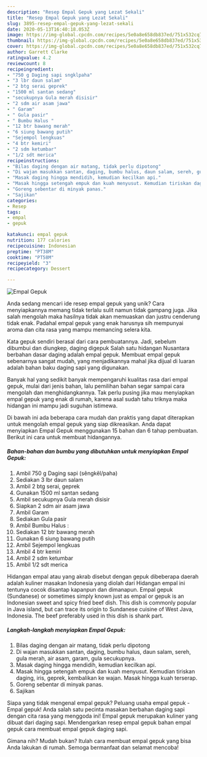 ```yaml
---
description: "Resep Empal Gepuk yang Lezat Sekali"
title: "Resep Empal Gepuk yang Lezat Sekali"
slug: 3895-resep-empal-gepuk-yang-lezat-sekali
date: 2020-05-13T16:40:18.053Z
image: https://img-global.cpcdn.com/recipes/5e0a8e658db837ed/751x532cq70/empal-gepuk-foto-resep-utama.jpg
thumbnail: https://img-global.cpcdn.com/recipes/5e0a8e658db837ed/751x532cq70/empal-gepuk-foto-resep-utama.jpg
cover: https://img-global.cpcdn.com/recipes/5e0a8e658db837ed/751x532cq70/empal-gepuk-foto-resep-utama.jpg
author: Garrett Clarke
ratingvalue: 4.2
reviewcount: 8
recipeingredient:
- "750 g Daging sapi sngklpaha"
- "3 lbr daun salam"
- "2 btg serai geprek"
- "1500 ml santan sedang"
- "secukupnya Gula merah disisir"
- "2 sdm air asam jawa"
- " Garam"
- " Gula pasir"
- " Bumbu Halus "
- "12 btr bawang merah"
- "6 siung bawang putih"
- "Sejempol lengkuas"
- "4 btr kemiri"
- "2 sdm ketumbar"
- "1/2 sdt merica"
recipeinstructions:
- "Bilas daging dengan air matang, tidak perlu dipotong"
- "Di wajan masukkan santan, daging, bumbu halus, daun salam, sereh, gula merah, air asam, garam, gula secukupnya."
- "Masak daging hingga mendidih, kemudian kecilkan api."
- "Masak hingga setengah empuk dan kuah menyusut. Kemudian tiriskan daging, iris, geprek, kembalikan ke wajan. Masak hingga kuah terserap."
- "Goreng sebentar di minyak panas."
- "Sajikan"
categories:
- Resep
tags:
- empal
- gepuk

katakunci: empal gepuk 
nutrition: 177 calories
recipecuisine: Indonesian
preptime: "PT38M"
cooktime: "PT58M"
recipeyield: "3"
recipecategory: Dessert

---
```



![Empal Gepuk](https://img-global.cpcdn.com/recipes/5e0a8e658db837ed/751x532cq70/empal-gepuk-foto-resep-utama.jpg)

Anda sedang mencari ide resep empal gepuk yang unik? Cara menyiapkannya memang tidak terlalu sulit namun tidak gampang juga. Jika salah mengolah maka hasilnya tidak akan memuaskan dan justru cenderung tidak enak. Padahal empal gepuk yang enak harusnya sih mempunyai aroma dan cita rasa yang mampu memancing selera kita.

Kata gepuk sendiri berasal dari cara pembuatannya. Jadi, sebelum dibumbui dan diungkep, daging digepuk Salah satu hidangan Nusantara berbahan dasar daging adalah empal gepuk. Membuat empal gepuk sebenarnya sangat mudah, yang menjadikannya mahal jika dijual di luaran adalah bahan baku daging sapi yang digunakan.

Banyak hal yang sedikit banyak mempengaruhi kualitas rasa dari empal gepuk, mulai dari jenis bahan, lalu pemilihan bahan segar sampai cara mengolah dan menghidangkannya. Tak perlu pusing jika mau menyiapkan empal gepuk yang enak di rumah, karena asal sudah tahu triknya maka hidangan ini mampu jadi suguhan istimewa.


Di bawah ini ada beberapa cara mudah dan praktis yang dapat diterapkan untuk mengolah empal gepuk yang siap dikreasikan. Anda dapat menyiapkan Empal Gepuk menggunakan 15 bahan dan 6 tahap pembuatan. Berikut ini cara untuk membuat hidangannya.

<!--inarticleads1-->

##### Bahan-bahan dan bumbu yang dibutuhkan untuk menyiapkan Empal Gepuk:

1. Ambil 750 g Daging sapi (sêngkêl/paha)
1. Sediakan 3 lbr daun salam
1. Ambil 2 btg serai, geprek
1. Gunakan 1500 ml santan sedang
1. Ambil secukupnya Gula merah disisir
1. Siapkan 2 sdm air asam jawa
1. Ambil  Garam
1. Sediakan  Gula pasir
1. Ambil  Bumbu Halus :
1. Sediakan 12 btr bawang merah
1. Gunakan 6 siung bawang putih
1. Ambil Sejempol lengkuas
1. Ambil 4 btr kemiri
1. Ambil 2 sdm ketumbar
1. Ambil 1/2 sdt merica


Hidangan empal atau yang akrab disebut dengan gepuk dibeberapa daerah adalah kuliner masakan Indonesia yang diolah dari Hidangan empal ini tentunya cocok disantap kapanpun dan dimanapun. Empal gepuk (Sundanese) or sometimes simply known just as empal or gepuk is an Indonesian sweet and spicy fried beef dish. This dish is commonly popular in Java island, but can trace its origin to Sundanese cuisine of West Java, Indonesia. The beef preferably used in this dish is shank part. 

<!--inarticleads2-->

##### Langkah-langkah menyiapkan Empal Gepuk:

1. Bilas daging dengan air matang, tidak perlu dipotong
1. Di wajan masukkan santan, daging, bumbu halus, daun salam, sereh, gula merah, air asam, garam, gula secukupnya.
1. Masak daging hingga mendidih, kemudian kecilkan api.
1. Masak hingga setengah empuk dan kuah menyusut. Kemudian tiriskan daging, iris, geprek, kembalikan ke wajan. Masak hingga kuah terserap.
1. Goreng sebentar di minyak panas.
1. Sajikan


Siapa yang tidak mengenal empal gepuk? Peluang usaha empal gepuk -Empal gepuk! Anda salah satu pecinta masakan berbahan daging sapi dengan cita rasa yang menggoda ini! Empal gepuk merupakan kuliner yang dibuat dari daging sapi. Mendengarkan resep empal gepuk bahan empal gepuk cara membuat empal gepuk daging sapi. 

Gimana nih? Mudah bukan? Itulah cara membuat empal gepuk yang bisa Anda lakukan di rumah. Semoga bermanfaat dan selamat mencoba!
